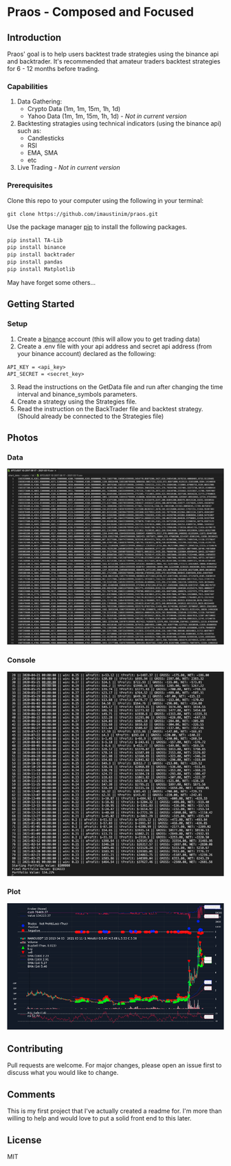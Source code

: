 # Praos - Composed and Focused

## Introduction
Praos' goal is to help users backtest trade strategies using the binance api and backtrader. It's recommended that amateur traders backtest strategies for 6 - 12 months before trading.

### Capabilities
1. Data Gathering:
    - Crypto Data (1m, 1m, 15m, 1h, 1d)
    - Yahoo Data (1m, 1m, 15m, 1h, 1d) - *Not in current version*
2. Backtesting stratagies using technical indicators (using the binance api) such as:
    - Candlesticks
    - RSI
    - EMA, SMA
    - etc
3. Live Trading - *Not in current version*

### Prerequisites
Clone this repo to your computer using the following in your terminal:
```
git clone https://github.com/imaustinim/praos.git
```

Use the package manager [pip](https://pip.pypa.io/en/stable/) to install the following packages.

```bash
pip install TA-Lib
pip install binance
pip install backtrader
pip install pandas
pip install Matplotlib
```
May have forget some others...

## Getting Started

### Setup
1. Create a [binance](https://accounts.binance.com/en/register) account (this will allow you to get trading data)
2. Create a .env file with your api address and secret api address (from your binance account) declared as the following:
```
API_KEY = <api_key>
API_SECRET = <secret_key>
```
3. Read the instructions on the GetData file and run after changing the time interval and binance_symbols parameters.
4. Create a strategy using the Strategies file.
5. Read the instruction on the BackTrader file and backtest strategy. (Should already be connected to the Strategies file)

## Photos

### Data
![data](imgs/data.png)

### Console
![console](imgs/console.png)

### Plot
![plot](imgs/plot.png)


## Contributing
Pull requests are welcome. For major changes, please open an issue first to discuss what you would like to change.

## Comments
This is my first project that I've actually created a readme for. I'm more than willing to help and would love to put a solid front end to this later.

## License
MIT